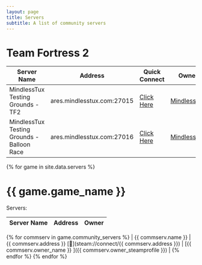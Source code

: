 ```yaml
---
layout: page
title: Servers
subtitle: A list of community servers
---
```


# Team Fortress 2

| Server Name 	| Address 	                    | Quick Connect                                              	| Owner 	|
|-------------	|---------	                    |------	                                                        |-------	|
| MindlessTux Testing Grounds - TF2          |  ares.mindlesstux.com:27015 	| [Click Here](steam://connect/ares.mindlesstux.com:27015)     	    | [MindlessTux](https://steamcommunity.com/id/mindlesstux/)      	|
| MindlessTux Testing Grounds - Balloon Race          |  ares.mindlesstux.com:27016 	| [Click Here](steam://connect/ares.mindlesstux.com:27016)     	    | [MindlessTux](https://steamcommunity.com/id/mindlesstux/)      	|

{% for game in site.data.servers %}
# {{ game.game_name }}
Servers:

| Server Name                                         | Address    | Owner   |
|:--------------------------------------------------  |:---------  |:------- |
{% for commserv in game.community_servers %}
| {{ commserv.name }} | {{ commserv.address }} [🔗](steam://connect/{{ commserv.address }}) | [{{ commserv.owner_name }} ]({{ commserv.owner_steamprofile }}) |
{% endfor %}
{% endfor %}